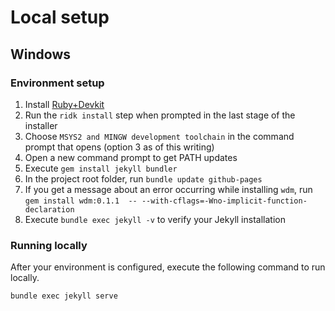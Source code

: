 # Local setup

## Windows

### Environment setup

1. Install [Ruby+Devkit](https://rubyinstaller.org/downloads/)
2. Run the `ridk install` step when prompted in the last stage of the installer
3. Choose `MSYS2 and MINGW development toolchain` in the command prompt that opens (option 3 as of
this writing)
4. Open a new command prompt to get PATH updates
5. Execute `gem install jekyll bundler`
6. In the project root folder, run `bundle update github-pages`
7. If you get a message about an error occurring while installing `wdm`, run `gem install wdm:0.1.1 
-- --with-cflags=-Wno-implicit-function-declaration`
8. Execute `bundle exec jekyll -v` to verify your Jekyll installation

### Running locally

After your environment is configured, execute the following command to run locally.

`bundle exec jekyll serve`